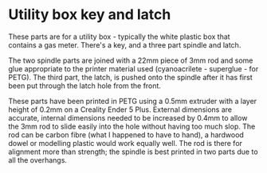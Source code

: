 # Utility box key and latch

These parts are for a utility box - typically the white plastic box that contains a gas meter.
There's a key, and a three part spindle and latch. 

The two spindle parts are joined with a 22mm piece of 3mm rod and some glue appropriate to the printer material used (cyanoacrilete - superglue - for PETG).
The third part, the latch, is pushed onto the spindle after it has first been put through the latch hole from the front.

These parts have been printed in PETG using a 0.5mm extruder with a layer height of 0.2mm on a Creality Ender 5 Plus.
External dimensions are accurate, internal dimensions needed to be increased by 0.4mm to allow the 3mm rod to slide easily into the hole without having too much slop.
The rod can be carbon fibre (what I happened to have to hand), a hardwood dowel or modelling plastic would work equally well.
The rod is there for alignment more than strength; the spindle is best printed in two parts due to all the overhangs.
